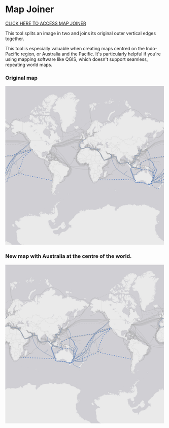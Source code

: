 # Map Joiner

<a href = "https://technoid99.github.io/map-joiner/">CLICK HERE TO ACCESS MAP JOINER</a>

This tool splits an image in two and joins its original outer vertical edges together.

This tool is especially valuable when creating maps centred on the Indo-Pacific region, or Australia and the Pacific. It's particularly helpful if you're using mapping software like QGIS, which doesn't support seamless, repeating world maps.

### Original map

<img src = "https://github.com/technoid99/map-joiner/blob/main/map1.png?raw=true" width = "500" height = "500">

### New map with Australia at the centre of the world.

<img src = "https://github.com/technoid99/map-joiner/blob/main/map2.png?raw=true" width = "500" height = "500">
